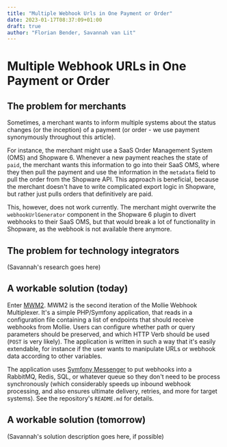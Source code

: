 ```yaml
---
title: "Multiple Webhook Urls in One Payment or Order"
date: 2023-01-17T08:37:09+01:00
draft: true
author: "Florian Bender, Savannah van Lit"
---
```


# Multiple Webhook URLs in One Payment or Order

## The problem for merchants

Sometimes, a merchant wants to inform multiple systems about the status changes (or the inception) of a payment (or order - we use payment synonymously throughout this article).

For instance, the merchant might use a SaaS Order Management System (OMS) and Shopware 6. Whenever a new payment reaches the state of `paid`, the merchant wants this information to go into their SaaS OMS, where they then pull the payment and use the information in the `metadata` field to pull the order from the Shopware API. This approach is beneficial, because the merchant doesn't have to write complicated export logic in Shopware, but rather just pulls orders that definitively are paid.

This, however, does not work currently. The merchant might overwrite the `webhookUrlGenerator` component in the Shopware 6 plugin to divert webhooks to their SaaS OMS, but that would break a lot of functionality in Shopware, as the webhook is not available there anymore.

## The problem for technology integrators

(Savannah's research goes here)

## A workable solution (today)

Enter [MWM2](https://github.com/fjbender/mwm2). MWM2 is the second iteration of the Mollie Webhook Multiplexer. It's a simple PHP/Symfony application, that reads in a configuration file containing a list of endpoints that should receive webhooks from Mollie. Users can configure whether path or query parameters should be preserved, and which HTTP Verb should be used (`POST` is very likely). The application is written in such a way that it's easily extendable, for instance if the user wants to manipulate URLs or webhook data according to other variables.

The application uses [Symfony Messenger](https://symfony.com/doc/current/messenger.html) to put webhooks into a RabbitMQ, Redis, SQL, or whatever queue so they don't need to be process synchronously (which considerably speeds up inbound webhook processing, and also ensures ultimate delivery, retries, and more for target systems). See the repository's `README.md` for details.

## A workable solution (tomorrow)

(Savannah's solution description goes here, if possible)